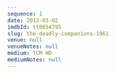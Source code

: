 ```yaml
---
sequence: 1
date: 2013-03-02
imdbId: tt0054795
slug: the-deadly-companions-1961
venue: null
venueNotes: null
medium: TCM HD
mediumNotes: null
---
```


